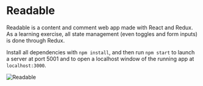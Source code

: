 # Readable

Readable is a content and comment web app made with React and Redux. As a learning exercise, all state management (even toggles and form inputs) is done through Redux.

Install all dependencies with ```npm install```, and then run ```npm start``` to launch a server at port 5001 and to open a localhost window of the running app at ```localhost:3000```.

![Readable](http://res.cloudinary.com/dkw0kkkgd/image/upload/v1504213788/Screen_Shot_2017-08-31_at_4.08.53_PM_zg4ssa.png)
